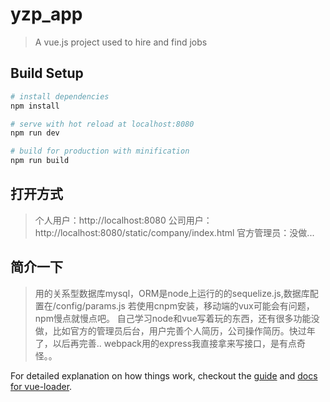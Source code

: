 # yzp_app

> A vue.js project used to hire and find jobs

## Build Setup

``` bash
# install dependencies
npm install

# serve with hot reload at localhost:8080
npm run dev

# build for production with minification
npm run build
```
## 打开方式
> 个人用户：http://localhost:8080
> 公司用户： http://localhost:8080/static/company/index.html
> 官方管理员：没做...
## 简介一下
> 用的关系型数据库mysql，ORM是node上运行的的sequelize.js,数据库配置在/config/params.js
> 若使用cnpm安装，移动端的vux可能会有问题，npm慢点就慢点吧。
> 自己学习node和vue写着玩的东西，还有很多功能没做，比如官方的管理员后台，用户完善个人简历，公司操作简历。快过年了，以后再完善..
> webpack用的express我直接拿来写接口，是有点奇怪。。

For detailed explanation on how things work, checkout the [guide](http://vuejs-templates.github.io/webpack/) and [docs for vue-loader](http://vuejs.github.io/vue-loader).
